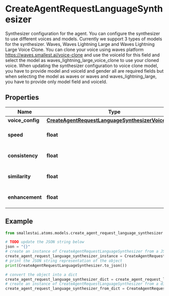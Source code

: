 # CreateAgentRequestLanguageSynthesizer

Synthesizer configuration for the agent. You can configure the synthesizer to use different voices and models. Currently we support 3 types of models for the synthesizer. Waves, Waves Lightning Large and Waves Lightning Large Voice Clone. You can clone your voice using waves platform https://waves.smallest.ai/voice-clone and use the voiceId for this field and select the model as waves_lightning_large_voice_clone to use your cloned voice. When updating the synthesizer configuration to voice clone model, you have to provide model and voiceId and gender all are required fields but when selecting the model as waves or waves and waves_lightning_large, you have to provide only model field and voiceId.

## Properties

Name | Type | Description | Notes
------------ | ------------- | ------------- | -------------
**voice_config** | [**CreateAgentRequestLanguageSynthesizerVoiceConfig**](CreateAgentRequestLanguageSynthesizerVoiceConfig.md) |  | [optional] 
**speed** | **float** |  | [optional] [default to 1.2]
**consistency** | **float** |  | [optional] [default to 0.5]
**similarity** | **float** |  | [optional] [default to 0]
**enhancement** | **float** |  | [optional] [default to 1]

## Example

```python
from smallestai.atoms.models.create_agent_request_language_synthesizer import CreateAgentRequestLanguageSynthesizer

# TODO update the JSON string below
json = "{}"
# create an instance of CreateAgentRequestLanguageSynthesizer from a JSON string
create_agent_request_language_synthesizer_instance = CreateAgentRequestLanguageSynthesizer.from_json(json)
# print the JSON string representation of the object
print(CreateAgentRequestLanguageSynthesizer.to_json())

# convert the object into a dict
create_agent_request_language_synthesizer_dict = create_agent_request_language_synthesizer_instance.to_dict()
# create an instance of CreateAgentRequestLanguageSynthesizer from a dict
create_agent_request_language_synthesizer_from_dict = CreateAgentRequestLanguageSynthesizer.from_dict(create_agent_request_language_synthesizer_dict)
```



